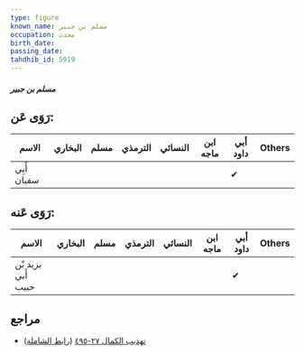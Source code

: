 ```yaml
---
type: figure
known_name: مسلم بن جبير
occupation: محدث
birth_date:
passing_date:
tahdhib_id: 5919
---
```

##### مسلم بن جبير

## رَوَى عَن:
| الاسم       | البخاري | مسلم | الترمذي | النسائي | ابن ماجه | أبي داود | Others |
| ----------- | ------- | ---- | ------- | ------- | -------- | -------- | ------ |
| أَبِي سفيان |         |      |         |         |          | ✔        |        |
## رَوَى عَنه:
| الاسم              | البخاري | مسلم | الترمذي | النسائي | ابن ماجه | أبي داود | Others |
| ------------------ | ------- | ---- | ------- | ------- | -------- | -------- | ------ |
| يزيد بْن أَبي حبيب |         |      |         |         |          | ✔        |        |
## مراجع
- [تهذيب الكمال ٢٧-٤٩٥](obsidian://open?vault=Tahdhib-al-Kamal&file=Figures/٥٩١٩-مسلم%20بن%20جبير) ([رابط الشاملة](https://shamela.ws/book/3722/14884))